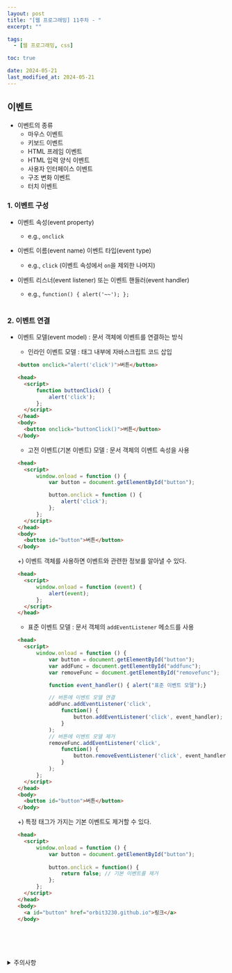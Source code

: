 ```yaml
---
layout: post
title: "[웹 프로그래밍] 11주차 - "
excerpt: ""

tags:
  - [웹 프로그래밍, css]

toc: true

date: 2024-05-21
last_modified_at: 2024-05-21
---
```

## 이벤트
- 이벤트의 종류
  - 마우스 이벤트
  - 키보드 이벤트
  - HTML 프레임 이벤트
  - HTML 입력 양식 이벤트
  - 사용자 인터페이스 이벤트
  - 구조 변화 이벤트
  - 터치 이벤트  

### 1. 이벤트 구성
- 이벤트 속성(event property)  
  - e.g., `onclick`  

- 이벤트 이름(event name) 이벤트 타입(event type)  
  - e.g., `click` (이벤트 속성에서 `on`을 제외한 나머지)

- 이벤트 리스너(event listener) 또는 이벤트 핸들러(event handler)  
  - e.g., `function() { alert('~~'); };`  

  <br>

### 2. 이벤트 연결
- 이벤트 모델(event model) : 문서 객체에 이벤트를 연결하는 방식

  - 인라인 이벤트 모델 : 태그 내부에 자바스크립트 코드 삽입  

  ```html
  <button onclick="alert('click')">버튼</button>
  ```

  ```html
  <head>
    <script>
        function buttonClick() {
            alert('click');
        };
    </script>
  </head>
  <body>
    <button onclick="buttonClick()">버튼</button>
  </body>
  ```

  - 고전 이벤트(기본 이벤트) 모델 : 문서 객체의 이벤트 속성을 사용  

  ```html
  <head>
    <script>
        window.onload = function () {
            var button = document.getElementById("button");

            button.onclick = function () {
                alert('click');
            };
        };
    </script>
  </head>
  <body>
    <button id="button">버튼</button>
  </body>
  ```

  +) 이벤트 객체를 사용하면 이벤트와 관련한 정보를 알아낼 수 있다.  

  ```html
  <head>
    <script>
        window.onload = function (event) {
            alert(event);
        };
    </script>
  </head>
  ```

  - 표준 이벤트 모델 : 문서 객체의 `addEventListener` 메소드를 사용  

  ```html
  <head>
    <script>
        window.onload = function () {
            var button = document.getElementById("button");
            var addFunc = document.getElementById("addfunc");
            var removeFunc = document.getElementById("removefunc");

            function event_handler() { alert("표준 이벤트 모델");}

            // 버튼에 이벤트 모델 연결
            addFunc.addEventListener('click',
                function() {
                    button.addEventListener('click', event_handler);
                }
            );
            // 버튼에 이벤트 모델 제거
            removeFunc.addEventListener('click',
                function() {
                    button.removeEventListener('click', event_handler);
                }
            );
        };
    </script>
  </head>
  <body>
    <button id="button">버튼</button>
  </body>
  ```

  +) 특정 태그가 가지는 기본 이벤트도 제거할 수 있다.  

  ```html
  <head>
    <script>
        window.onload = function () {
            var button = document.getElementById("button");
            
            button.onclick = function() {
                return false; // 기본 이벤트를 제거
            };
        };
    </script>
  </head>
  <body>
    <a id="button" href="orbit3230.github.io">링크</a>
  </body>
  ```

<br>
<br>
<br>
<br>
<details>
<summary>주의사항</summary>
<div markdown="1">

이 포스팅은 강원대학교 김아욱 교수님의 웹 프로그래밍 수업을 들으며 내용을 정리 한 것입니다.  
수업 내용에 대한 저작권은 교수님께 있으니,  
다른 곳으로의 무분별한 내용 복사를 자제해 주세요.

</div>
</details> 